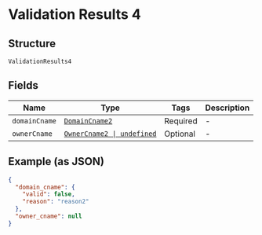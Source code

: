 
# Validation Results 4

## Structure

`ValidationResults4`

## Fields

| Name | Type | Tags | Description |
|  --- | --- | --- | --- |
| `domainCname` | [`DomainCname2`](../../doc/models/domain-cname-2.md) | Required | - |
| `ownerCname` | [`OwnerCname2 \| undefined`](../../doc/models/owner-cname-2.md) | Optional | - |

## Example (as JSON)

```json
{
  "domain_cname": {
    "valid": false,
    "reason": "reason2"
  },
  "owner_cname": null
}
```

